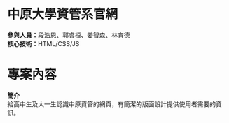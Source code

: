 # 中原大學資管系官網
<b>參與人員：</b>段浩恩、郭睿桓、姜智森、林育德<br>
<b>核心技術：</b>HTML/CSS/JS
# 專案內容
<b>簡介</b><br>
給高中生及大一生認識中原資管的網頁，有簡潔的版面設計提供使用者需要的資訊。
